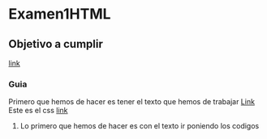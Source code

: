 # Examen1HTML
## Objetivo a cumplir
[link](file:///Y:/Downloads/Examen_HTML_GN%20(2).html)
### Guia
Primero que hemos de hacer es tener el texto que hemos de trabajar [Link](https://github.com/mdn/learning-area/blob/master/html/introduction-to-html/marking-up-a-letter-start/letter-text.txt)
Este es el css [link](https://github.com/mdn/learning-area/blob/master/html/introduction-to-html/marking-up-a-letter-start/css.txt)

1. Lo primero que hemos de hacer es con el texto ir poniendo los codigos 
